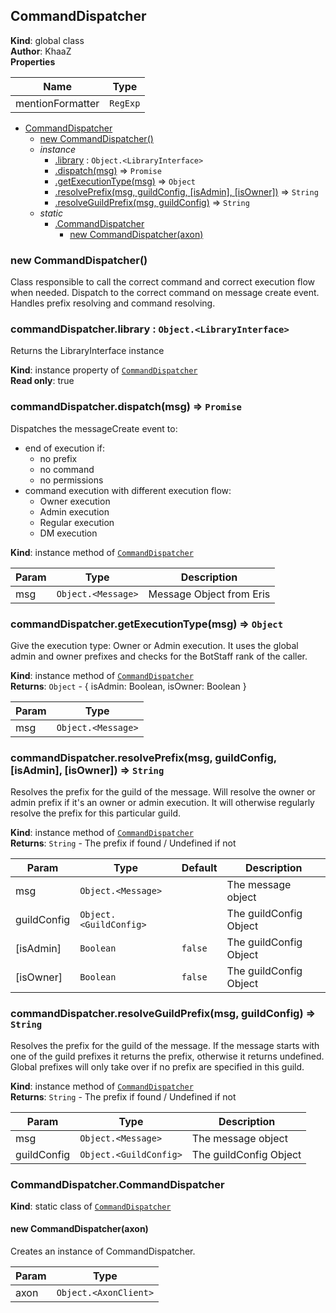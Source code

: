 <a name="CommandDispatcher"></a>

## CommandDispatcher
**Kind**: global class  
**Author**: KhaaZ  
**Properties**

| Name | Type |
| --- | --- |
| mentionFormatter | <code>RegExp</code> | 


* [CommandDispatcher](#CommandDispatcher)
    * [new CommandDispatcher()](#new_CommandDispatcher_new)
    * _instance_
        * [.library](#CommandDispatcher+library) : <code>Object.&lt;LibraryInterface&gt;</code>
        * [.dispatch(msg)](#CommandDispatcher+dispatch) ⇒ <code>Promise</code>
        * [.getExecutionType(msg)](#CommandDispatcher+getExecutionType) ⇒ <code>Object</code>
        * [.resolvePrefix(msg, guildConfig, [isAdmin], [isOwner])](#CommandDispatcher+resolvePrefix) ⇒ <code>String</code>
        * [.resolveGuildPrefix(msg, guildConfig)](#CommandDispatcher+resolveGuildPrefix) ⇒ <code>String</code>
    * _static_
        * [.CommandDispatcher](#CommandDispatcher.CommandDispatcher)
            * [new CommandDispatcher(axon)](#new_CommandDispatcher.CommandDispatcher_new)

<a name="new_CommandDispatcher_new"></a>

### new CommandDispatcher()
Class responsible to call the correct command and correct execution flow when needed.
Dispatch to the correct command on message create event.
Handles prefix resolving and command resolving.

<a name="CommandDispatcher+library"></a>

### commandDispatcher.library : <code>Object.&lt;LibraryInterface&gt;</code>
Returns the LibraryInterface instance

**Kind**: instance property of [<code>CommandDispatcher</code>](#CommandDispatcher)  
**Read only**: true  
<a name="CommandDispatcher+dispatch"></a>

### commandDispatcher.dispatch(msg) ⇒ <code>Promise</code>
Dispatches the messageCreate event to:
- end of execution if:
     - no prefix
     - no command
     - no permissions
- command execution with different execution flow:
     - Owner execution
     - Admin execution
     - Regular execution
     - DM execution

**Kind**: instance method of [<code>CommandDispatcher</code>](#CommandDispatcher)  

| Param | Type | Description |
| --- | --- | --- |
| msg | <code>Object.&lt;Message&gt;</code> | Message Object from Eris |

<a name="CommandDispatcher+getExecutionType"></a>

### commandDispatcher.getExecutionType(msg) ⇒ <code>Object</code>
Give the execution type: Owner or Admin execution.
It uses the global admin and owner prefixes and checks for the BotStaff rank of the caller.

**Kind**: instance method of [<code>CommandDispatcher</code>](#CommandDispatcher)  
**Returns**: <code>Object</code> - { isAdmin: Boolean, isOwner: Boolean }  

| Param | Type |
| --- | --- |
| msg | <code>Object.&lt;Message&gt;</code> | 

<a name="CommandDispatcher+resolvePrefix"></a>

### commandDispatcher.resolvePrefix(msg, guildConfig, [isAdmin], [isOwner]) ⇒ <code>String</code>
Resolves the prefix for the guild of the message.
Will resolve the owner or admin prefix if it's an owner or admin execution.
It will otherwise regularly resolve the prefix for this particular guild.

**Kind**: instance method of [<code>CommandDispatcher</code>](#CommandDispatcher)  
**Returns**: <code>String</code> - The prefix if found / Undefined if not  

| Param | Type | Default | Description |
| --- | --- | --- | --- |
| msg | <code>Object.&lt;Message&gt;</code> |  | The message object |
| guildConfig | <code>Object.&lt;GuildConfig&gt;</code> |  | The guildConfig Object |
| [isAdmin] | <code>Boolean</code> | <code>false</code> | The guildConfig Object |
| [isOwner] | <code>Boolean</code> | <code>false</code> | The guildConfig Object |

<a name="CommandDispatcher+resolveGuildPrefix"></a>

### commandDispatcher.resolveGuildPrefix(msg, guildConfig) ⇒ <code>String</code>
Resolves the prefix for the guild of the message.
If the message starts with one of the guild prefixes it returns the prefix, otherwise it returns undefined.
Global prefixes will only take over if no prefix are specified in this guild.

**Kind**: instance method of [<code>CommandDispatcher</code>](#CommandDispatcher)  
**Returns**: <code>String</code> - The prefix if found / Undefined if not  

| Param | Type | Description |
| --- | --- | --- |
| msg | <code>Object.&lt;Message&gt;</code> | The message object |
| guildConfig | <code>Object.&lt;GuildConfig&gt;</code> | The guildConfig Object |

<a name="CommandDispatcher.CommandDispatcher"></a>

### CommandDispatcher.CommandDispatcher
**Kind**: static class of [<code>CommandDispatcher</code>](#CommandDispatcher)  
<a name="new_CommandDispatcher.CommandDispatcher_new"></a>

#### new CommandDispatcher(axon)
Creates an instance of CommandDispatcher.


| Param | Type |
| --- | --- |
| axon | <code>Object.&lt;AxonClient&gt;</code> | 

